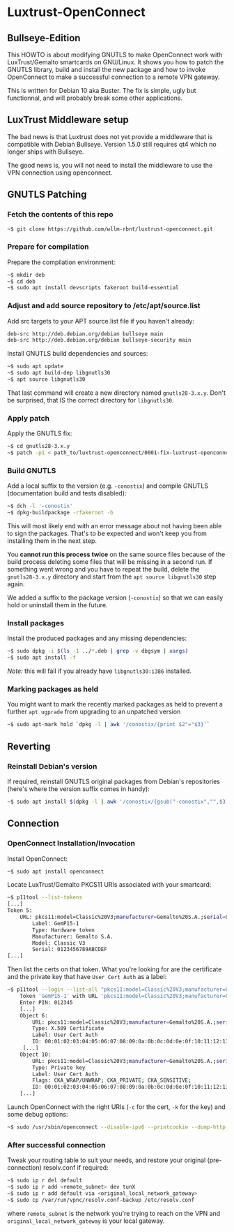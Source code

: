 # Luxtrust-OpenConnect

## Bullseye-Edition

This HOWTO is about modifying GNUTLS to make OpenConnect work with
LuxTrust/Gemalto smartcards on GNU/Linux. It shows you how to patch the
GNUTLS library, build and install the new package and how to invoke OpenConnect
to make a successful connection to a remote VPN gateway.

This is written for Debian 10 aka Buster. The fix is simple, ugly but
functionnal, and will probably break some other applications.

## LuxTrust Middleware setup

The bad news is that Luxtrust does not yet provide a middleware that is compatible with Debian Bullseye. Version 1.5.0 still requires qt4 which no longer ships with Bullseye.

The good news is, you will not need to install the middleware to use the VPN connection using openconnect.

## GNUTLS Patching

### Fetch the contents of this repo

```bash
~$ git clone https://github.com/wllm-rbnt/luxtrust-openconnect.git
```

### Prepare for compilation

Prepare the compilation environment:

```bash
~$ mkdir deb
~$ cd deb
~$ sudo apt install devscripts fakeroot build-essential
```

### Adjust and add source repository to /etc/apt/source.list

Add src targets to your APT source.list file if you haven't already:

```bash
deb-src http://deb.debian.org/debian bullseye main
deb-src http://deb.debian.org/debian bullseye-security main
```

Install GNUTLS build dependencies and sources:

```bash
~$ sudo apt update
~$ sudo apt build-dep libgnutls30
~$ apt source libgnutls30
```

That last command will create a new directory named `gnutls28-3.x.y`.
Don't be surprised, that IS the correct directory for `libgnutls30`.

### Apply patch

Apply the GNUTLS fix:

```bash
~$ cd gnutls28-3.x.y
~$ patch -p1 < path_to/luxtrust-openconnect/0001-fix-luxtrust-openconnect.patch
```

### Build GNUTLS

Add a local suffix to the version (e.g. `-conostix`) and compile GNUTLS
(documentation build and tests disabled):

```bash
~$ dch -l '-conostix'
~$ dpkg-buildpackage -rfakeroot -b
```

This will most likely end with an error message about not having been able to sign
the packages. That's to be expected and won't keep you from installing them in the next step.

You __cannot run this process twice__ on the same source files because of the build process deleting some files that will be missing in a second run. If something went wrong and you have to repeat the build, delete the `gnutls28-3.x.y` directory and start from the `apt source libgnutls30` step again.

We added a suffix to the package version (`-conostix`) so that we can easily hold or uninstall them in the future.

### Install packages

Install the produced packages and any missing dependencies:

```bash
~$ sudo dpkg -i $(ls -1 ../*.deb | grep -v dbgsym | xargs)
~$ sudo apt install -f
```

_Note:_ this will fail if you already have `libgnutls30:i386` installed.

### Marking packages as held

You might want to mark the recently marked packages as held to prevent a further `apt ugprade`
from upgrading to an unpatched version

```bash
~$ sudo apt-mark hold `dpkg -l | awk '/conostix/{print $2"="$3}'`
```

## Reverting

### Reinstall Debian's version

If required, reinstall GNUTLS original packages from Debian's repositories
(here's where the version suffix comes in handy):

```bash
~$ sudo apt install $(dpkg -l | awk '/conostix/{gsub("-conostix","",$3);print $2"="$3}')
```

## Connection

### OpenConnect Installation/Invocation

Install OpenConnect:

```bash
~$ sudo apt install openconnect
```

Locate LuxTrust/Gemalto PKCS11 URIs associated with your smartcard:

```bash
~$ p11tool --list-tokens
[...]
Token 5:
    URL: pkcs11:model=Classic%20V3;manufacturer=Gemalto%20S.A.;serial=0123456789ABCDEF;token=GemP15-1
        Label: GemP15-1
        Type: Hardware token
        Manufacturer: Gemalto S.A.
        Model: Classic V3
        Serial: 0123456789ABCDEF
[...]
```

Then list the certs on that token. What you're looking for are the certificate and the
private key that have `User Cert Auth` as a label:

```bash
~$ p11tool --login --list-all "pkcs11:model=Classic%20V3;manufacturer=Gemalto%20S.A.;serial=0123456789ABCDEF;token=GemP15-1"
    Token 'GemP15-1' with URL 'pkcs11:model=Classic%20V3;manufacturer=Gemalto%20S.A.;serial=0123456789ABCDEF;token=GemP15-1' requires user PIN
    Enter PIN: 012345
    [...]
    Object 6:
        URL: pkcs11:model=Classic%20V3;manufacturer=Gemalto%20S.A.;serial=0123456789ABCDEF;token=GemP15-1;id=%00%01%02%03%04%05%06%07%08%09%0a%0b%0c%0d%0e%0f%10%11%12%13;object=User%20Cert%20Auth;object-type=cert
        Type: X.509 Certificate
        Label: User Cert Auth
        ID: 00:01:02:03:04:05:06:07:08:09:0a:0b:0c:0d:0e:0f:10:11:12:13
     [...]
    Object 10:
        URL: pkcs11:model=Classic%20V3;manufacturer=Gemalto%20S.A.;serial=0123456789ABCDEF;token=GemP15-1;id=%00%01%02%03%04%05%06%07%08%09%0a%0b%0c%0d%0e%0f%10%11%12%13;object=User%20Cert%20Auth;object-type=private
        Type: Private key
        Label: User Cert Auth
        Flags: CKA_WRAP/UNWRAP; CKA_PRIVATE; CKA_SENSITIVE;
        ID: 00:01:02:03:04:05:06:07:08:09:0a:0b:0c:0d:0e:0f:10:11:12:13
    [...]
```

Launch OpenConnect with the right URIs (`-c` for the cert, `-k` for the key) and some debug options:

```bash
~$ sudo /usr/sbin/openconnect --disable-ipv6 --printcookie --dump-http-traffic -v -c 'pkcs11:model=Classic%20V3;manufacturer=Gemalto%20S.A.;serial=0123456789ABCDEF;token=GemP15-1;id=%00%01%02%03%04%05%06%07%08%09%0a%0b%0c%0d%0e%0f%10%11%12%13;object=User%20Cert%20Auth;object-type=cert' -k 'pkcs11:model=Classic%20V3;manufacturer=Gemalto%20S.A.;serial=0123456789ABCDEF;token=GemP15-1;id=%00%01%02%03%04%05%06%07%08%09%0a%0b%0c%0d%0e%0f%10%11%12%13;object=User%20Cert%20Auth;object-type=private' https://subdomain.domain.tld
```

### After successful connection

Tweak your routing table to suit your needs, and restore your original
(pre-connection) resolv.conf if required:

```bash
~$ sudo ip r del default
~$ sudo ip r add <remote_subnet> dev tunX
~$ sudo ip r add default via <original_local_network_gateway>
~$ sudo cp /var/run/vpnc/resolv.conf-backup /etc/resolv.conf
```

where `remote_subnet` is the network you're trying to reach on the VPN and
`original_local_network_gateway` is your local gateway.